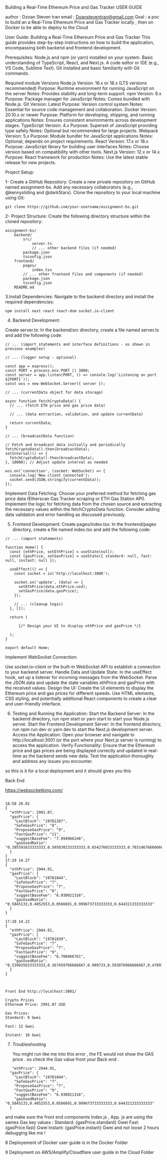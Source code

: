 Building a Real-Time Ethereum Price and Gas Tracker USER GUIDE 

author : Dzoan Steven tran 
email : Doansteventran@gmail.com 
Goal : a poc to build an  a Real-Time Ethereum Price and Gas Tracker locally , then on Docker to be able to deploy to the Cloud 

User Guide: Building a Real-Time Ethereum Price and Gas Tracker
This guide provides step-by-step instructions on how to build the application, encompassing both backend and frontend development.


Prerequisites:
Node.js and npm (or yarn) installed on your system.
Basic understanding of TypeScript, React, and Next.js.
A code editor or IDE (e.g., VS Code, Sublime Text).
Git installed and basic familiarity with Git commands.

Required module Versions 
Node.js
Version: 16.x or 18.x (LTS versions recommended)
Purpose: Runtime environment for running JavaScript on the server
Notes: Provides stability and long-term support.
npm
Version: 8.x
Purpose: Package manager for JavaScript
Notes: Comes bundled with Node.js.
Git
Version: Latest
Purpose: Version control system
Notes: Essential for source code management and collaboration.
Docker
Version: 20.10.x or newer
Purpose: Platform for developing, shipping, and running applications
Notes: Ensures consistent environments across development stages.
TypeScript
Version: 4.x
Purpose: Superset of JavaScript providing type safety
Notes: Optional but recommended for large projects.
Webpack
Version: 5.x
Purpose: Module bundler for JavaScript applications
Notes: Optional, depends on project requirements.
React
Version: 17.x or 18.x
Purpose: JavaScript library for building user interfaces
Notes: Choose version based on compatibility with other tools.
Next.js
Version: 12.x or 14.x
Purpose: React framework for production
Notes: Use the latest stable release for new projects.


Project Setup:

1- Create a GitHub Repository:
Create a new private repository on GitHub named assignment-bs.
Add any necessary collaborators (e.g., @kennysliding and @dark5tarx).
Clone the repository to your local machine using Git:

```git clone https://github.com/your-username/assignment-bs.git```

2- Project Structure:
Create the following directory structure within the cloned repository:

```
assignment-bs/
    backend/
        src/
            server.ts
            // ... other backend files (if needed)
        package.json
        tsconfig.json
    frontend/
        pages/
            index.tsx 
        // ... other frontend files and components (if needed)
        package.json
        tsconfig.json
    README.md
```

3.Install Dependencies:
Navigate to the backend directory and install the required dependencies:

```
npm install next react react-dom socket.io-client

```

4. Backend Development:

   
Create server.ts:
In the backend/src directory, create a file named server.ts and add the following code:

```
// ... (import statements and interface definitions - as shown in previous examples)

// ... (logger setup - optional)

const app = express();
const PORT = process.env.PORT || 3000;
const server = app.listen(PORT, () => console.log(`Listening on port ${PORT}`));
const wss = new WebSocket.Server({ server });

// ... (currentData object for data storage)

async function fetchCryptoData() {
  // ... (fetch ETH price and gas price data)

  // ... (data extraction, validation, and update currentData) 

  return currentData;
}

// ... (broadcastData function)

// Fetch and broadcast data initially and periodically
fetchCryptoData().then(broadcastData);
setInterval(() => {
  fetchCryptoData().then(broadcastData);
}, 10000); // Adjust update interval as needed

wss.on('connection', (socket: WebSocket) => {
  console.log('New client connected');
  socket.send(JSON.stringify(currentData));
});

```

Implement Data Fetching:
Choose your preferred method for fetching gas price data (Etherscan Gas Tracker scraping or ETH Gas Station API).
Implement the logic for fetching data from the chosen source and extracting the necessary values within the fetchCryptoData function.
Consider adding data validation and error handling as discussed previously.

5. Frontend Development:
Create pages/index.tsx:
In the frontend/pages directory, create a file named index.tsx and add the following code:

```
// ... (import statements)

function Home() {
  const [ethPrice, setEthPrice] = useState(null);
  const [gasPrice, setGasPrice] = useState({ standard: null, fast: null, instant: null });

  useEffect(() => {
    const socket = io('http://localhost:3000'); 

    socket.on('update', (data) => {
      setEthPrice(data.ethPrice.usd); 
      setGasPrice(data.gasPrice); 
    });

    // ... (cleanup logic)
  }, []);

  return (
    
      {/* Design your UI to display ethPrice and gasPrice */} 
    
  );
}

export default Home;

```

Implement WebSocket Connection:

Use socket.io-client or the built-in WebSocket API to establish a connection to your backend server.
Handle Data and Update State:
In the useEffect hook, set up a listener for incoming messages from the WebSocket.
Parse the JSON data and update the state variables ethPrice and gasPrice with the received values.
Design the UI:
Create the UI elements to display the Ethereum price and gas prices for different speeds. Use HTML elements, CSS styling, and potentially additional React components to create a clear and user-friendly interface.


6. Testing and Running the Application:
Start the Backend Server:
In the backend directory, run npm start or yarn start to start your Node.js server.
Start the Frontend Development Server:
In the frontend directory, run npm run dev or yarn dev to start the Next.js development server.
Access the Application:
Open your browser and navigate to http://localhost:3001 (or the port where your Next.js server is running) to access the application.
Verify Functionality:
Ensure that the Ethereum price and gas prices are being displayed correctly and updated in real-time as the backend sends new data.
Test the application thoroughly and address any issues you encounter.

so this is it for a local deployment and it should gives you this 

Back End 

https://websocketking.com/

```

18:58 20.02
{
  "ethPrice": 2991.07,
  "gasPrice": {
    "LastBlock": "19782287",
    "SafeGasPrice": "8",
    "ProposeGasPrice": "9",
    "FastGasPrice": "11",
    "suggestBaseFee": "7.994966246",
    "gasUsedRatio": "0.395591633333333,0.505830233333333,0.654276033333333,0.703146766666667,0.3398607"
  }
}
17:29 14.27
{
  "ethPrice": 2944.91,
  "gasPrice": {
    "LastBlock": "19781844",
    "SafeGasPrice": "7",
    "ProposeGasPrice": "7",
    "FastGasPrice": "9",
    "suggestBaseFee": "6.930921316",
    "gasUsedRatio": "0.5845133,0.4052553,0.0566691,0.999673733333333,0.644321333333333"
  }
}

17:28 14.22
{
  "ethPrice": 2944.91,
  "gasPrice": {
    "LastBlock": "19781839",
    "SafeGasPrice": "7",
    "ProposeGasPrice": "7",
    "FastGasPrice": "9",
    "suggestBaseFee": "6.708466761",
    "gasUsedRatio": "0.539835633333333,0.367459766666667,0.999733,0.503076966666667,0.478914933333333"
  }
}



Front End http://localhost:3001/

Crypto Prices
Ethereum Price: 2991.07 USD

Gas Prices:
Standard: 9 Gwei

Fast: 12 Gwei

Instant: 10 Gwei
```

7. Troubleshooting

   You might run like me into this error , the FE would not show the GAS price .
   so check the Gas value front your Back end :
```
   "ethPrice": 2944.91,
  "gasPrice": {
    "LastBlock": "19781844",
    "SafeGasPrice": "7",
    "ProposeGasPrice": "7",
    "FastGasPrice": "9",
    "suggestBaseFee": "6.930921316",
    "gasUsedRatio": "0.5845133,0.4052553,0.0566691,0.999673733333333,0.644321333333333"
  }

```
and make sure the front end components Index.js , App. js are using the sames Gas key values :
Standard: {gasPrice.standard} Gwei
Fast: {gasPrice.fast} Gwei
Instant: {gasPrice.instant} Gwei 
and not loose 2 hours debugging like me !


8 Deployement of Docker user guide is in the Docker Folder


9 Deployment  on AWS/Amplify/Cloudflare user guide in the Cloud Folder

   

